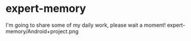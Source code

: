 # expert-memory

I'm going to share some of my daily work, please wait a moment!
expert-memory/Android+project.png
